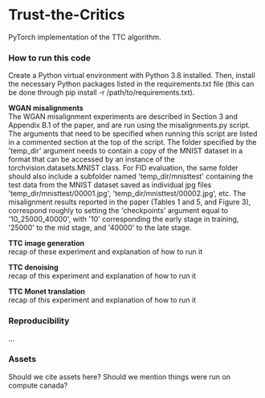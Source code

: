 # Trust-the-Critics
PyTorch implementation of the TTC algorithm.


### How to run this code
Create a Python virtual environment with Python 3.8 installed. Then, install the necessary Python packages listed in the requirements.txt file (this can be done through pip install -r /path/to/requirements.txt). 




**WGAN misalignments**  
The WGAN misalignment experiments are described in Section 3 and Appendix B.1 of the paper, and are run using the misalignments.py script. The arguments that need to be specified when running this script are listed in a commented section at the top of the script. The folder specified by the 'temp_dir' argument needs to contain a copy of the MNIST dataset in a format that can be accessed by an instance of the torchvision.datasets.MNIST class. For FID evaluation, the same folder should also include a subfolder named 'temp_dir/mnisttest' containing the test data from the MNIST dataset saved as individual jpg files 'temp_dir/mnisttest/00001.jpg', 'temp_dir/mnisttest/00002.jpg', etc.  The misalignment results reported in the paper (Tables 1 and 5, and Figure 3), correspond roughly to setting the 'checkpoints' argument equal to '10_25000_40000', with '10' corresponding the early stage in training, '25000' to the mid stage, and '40000' to the late stage. 




**TTC image generation**   
recap of these experiment and explanation of how to run it



**TTC denoising**  
recap of this experiment and explanation of how to run it



**TTC Monet translation**  
recap of this experiment and explanation of how to run it
  
  

### Reproducibility
...


### Assets 
Should we cite assets here?
Should we mention things were run on compute canada?



